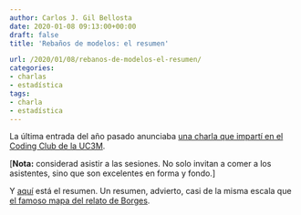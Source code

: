 ```yaml
---
author: Carlos J. Gil Bellosta
date: 2020-01-08 09:13:00+00:00
draft: false
title: 'Rebaños de modelos: el resumen'

url: /2020/01/08/rebanos-de-modelos-el-resumen/
categories:
- charlas
- estadística
tags:
- charla
- estadística
---
```


La última entrada del año pasado anunciaba [una charla que impartí en el Coding Club de la UC3M](https://www.datanalytics.com/2019/12/16/charla-en-el-codingclub-de-la-uc3m-este-martes/).

[**Nota:** considerad asistir a las sesiones. No solo invitan a comer a los asistentes, sino que son excelentes en forma y fondo.]

Y [aquí](https://codingclubuc3m.rbind.io/post/2019-12-17/) está el resumen. Un resumen, advierto, casi de la misma escala que [el famoso mapa del relato de Borges](https://es.wikipedia.org/wiki/Del_rigor_en_la_ciencia).